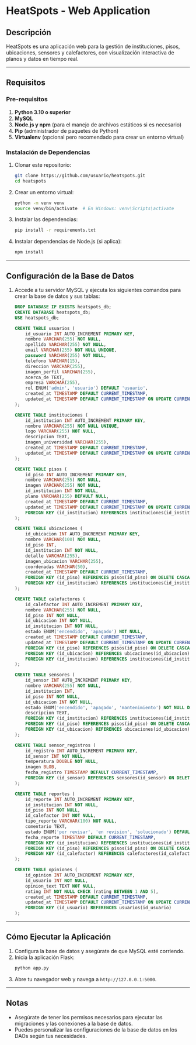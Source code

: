 # HeatSpots - Web Application

## Descripción

HeatSpots es una aplicación web para la gestión de instituciones, pisos, ubicaciones, sensores y calefactores, con visualización interactiva de planos y datos en tiempo real.

---

## Requisitos

### Pre-requisitos

1. **Python 3.10 o superior**
2. **MySQL**
3. **Node.js y npm** (para el manejo de archivos estáticos si es necesario)
4. **Pip** (administrador de paquetes de Python)
5. **Virtualenv** (opcional pero recomendado para crear un entorno virtual)

### Instalación de Dependencias

1. Clonar este repositorio:
    ```bash
    git clone https://github.com/usuario/heatspots.git
    cd heatspots
    ```

2. Crear un entorno virtual:
    ```bash
    python -m venv venv
    source venv/bin/activate  # En Windows: venv\Scripts\activate
    ```

3. Instalar las dependencias:
    ```bash
    pip install -r requirements.txt
    ```

4. Instalar dependencias de Node.js (si aplica):
    ```bash
    npm install
    ```

---

## Configuración de la Base de Datos

1. Accede a tu servidor MySQL y ejecuta los siguientes comandos para crear la base de datos y sus tablas:
    ```sql
    DROP DATABASE IF EXISTS heatspots_db;
    CREATE DATABASE heatspots_db;
    USE heatspots_db;

    CREATE TABLE usuarios (
        id_usuario INT AUTO_INCREMENT PRIMARY KEY,
        nombre VARCHAR(255) NOT NULL,
        apellido VARCHAR(255) NOT NULL,
        email VARCHAR(255) NOT NULL UNIQUE,
        password VARCHAR(255) NOT NULL,
        telefono VARCHAR(15),
        direccion VARCHAR(255),
        imagen_perfil VARCHAR(255),
        acerca_de TEXT,
        empresa VARCHAR(255),
        rol ENUM('admin', 'usuario') DEFAULT 'usuario',
        created_at TIMESTAMP DEFAULT CURRENT_TIMESTAMP,
        updated_at TIMESTAMP DEFAULT CURRENT_TIMESTAMP ON UPDATE CURRENT_TIMESTAMP
    );

    CREATE TABLE instituciones (
        id_institucion INT AUTO_INCREMENT PRIMARY KEY,
        nombre VARCHAR(255) NOT NULL UNIQUE,
        logo VARCHAR(255) NOT NULL,
        descripcion TEXT,
        imagen_universidad VARCHAR(255),
        created_at TIMESTAMP DEFAULT CURRENT_TIMESTAMP,
        updated_at TIMESTAMP DEFAULT CURRENT_TIMESTAMP ON UPDATE CURRENT_TIMESTAMP
    );

    CREATE TABLE pisos (
        id_piso INT AUTO_INCREMENT PRIMARY KEY,
        nombre VARCHAR(255) NOT NULL,
        imagen VARCHAR(255) NOT NULL,
        id_institucion INT NOT NULL,
        plano VARCHAR(255) DEFAULT NULL,
        created_at TIMESTAMP DEFAULT CURRENT_TIMESTAMP,
        updated_at TIMESTAMP DEFAULT CURRENT_TIMESTAMP ON UPDATE CURRENT_TIMESTAMP,
        FOREIGN KEY (id_institucion) REFERENCES instituciones(id_institucion) ON DELETE CASCADE
    );

    CREATE TABLE ubicaciones (
        id_ubicacion INT AUTO_INCREMENT PRIMARY KEY,
        nombre VARCHAR(100) NOT NULL,
        id_piso INT,
        id_institucion INT NOT NULL,
        detalle VARCHAR(255),
        imagen_ubicacion VARCHAR(255),
        coordenadas VARCHAR(50),
        created_at TIMESTAMP DEFAULT CURRENT_TIMESTAMP,
        FOREIGN KEY (id_piso) REFERENCES pisos(id_piso) ON DELETE CASCADE,
        FOREIGN KEY (id_institucion) REFERENCES instituciones(id_institucion) ON DELETE CASCADE
    );

    CREATE TABLE calefactores (
        id_calefactor INT AUTO_INCREMENT PRIMARY KEY,
        nombre VARCHAR(255) NOT NULL,
        id_piso INT NOT NULL,
        id_ubicacion INT NOT NULL,
        id_institucion INT NOT NULL,
        estado ENUM('encendido', 'apagado') NOT NULL,
        created_at TIMESTAMP DEFAULT CURRENT_TIMESTAMP,
        updated_at TIMESTAMP DEFAULT CURRENT_TIMESTAMP ON UPDATE CURRENT_TIMESTAMP,
        FOREIGN KEY (id_piso) REFERENCES pisos(id_piso) ON DELETE CASCADE,
        FOREIGN KEY (id_ubicacion) REFERENCES ubicaciones(id_ubicacion) ON DELETE CASCADE,
        FOREIGN KEY (id_institucion) REFERENCES instituciones(id_institucion) ON DELETE CASCADE
    );

    CREATE TABLE sensores (
        id_sensor INT AUTO_INCREMENT PRIMARY KEY,
        nombre VARCHAR(255) NOT NULL,
        id_institucion INT,
        id_piso INT NOT NULL,
        id_ubicacion INT NOT NULL,
        estado ENUM('encendido', 'apagado', 'mantenimiento') NOT NULL DEFAULT 'encendido',
        descripcion TEXT,
        FOREIGN KEY (id_institucion) REFERENCES instituciones(id_institucion) ON DELETE SET NULL,
        FOREIGN KEY (id_piso) REFERENCES pisos(id_piso) ON DELETE CASCADE,
        FOREIGN KEY (id_ubicacion) REFERENCES ubicaciones(id_ubicacion) ON DELETE CASCADE
    );

    CREATE TABLE sensor_registros (
        id_registro INT AUTO_INCREMENT PRIMARY KEY,
        id_sensor INT NOT NULL,
        temperatura DOUBLE NOT NULL,
        imagen BLOB,
        fecha_registro TIMESTAMP DEFAULT CURRENT_TIMESTAMP,
        FOREIGN KEY (id_sensor) REFERENCES sensores(id_sensor) ON DELETE CASCADE
    );

    CREATE TABLE reportes (
        id_reporte INT AUTO_INCREMENT PRIMARY KEY,
        id_institucion INT NOT NULL,
        id_piso INT NOT NULL,
        id_calefactor INT NOT NULL,
        tipo_reporte VARCHAR(100) NOT NULL,
        comentario TEXT,
        estado ENUM('por revisar', 'en revision', 'solucionado') DEFAULT 'por revisar',
        fecha_reporte TIMESTAMP DEFAULT CURRENT_TIMESTAMP,
        FOREIGN KEY (id_institucion) REFERENCES instituciones(id_institucion) ON DELETE CASCADE,
        FOREIGN KEY (id_piso) REFERENCES pisos(id_piso) ON DELETE CASCADE,
        FOREIGN KEY (id_calefactor) REFERENCES calefactores(id_calefactor) ON DELETE CASCADE
    );

    CREATE TABLE opiniones (
        id_opinion INT AUTO_INCREMENT PRIMARY KEY,
        id_usuario INT NOT NULL,
        opinion_text TEXT NOT NULL,
        rating INT NOT NULL CHECK (rating BETWEEN 1 AND 5),
        created_at TIMESTAMP DEFAULT CURRENT_TIMESTAMP,
        updated_at TIMESTAMP DEFAULT CURRENT_TIMESTAMP ON UPDATE CURRENT_TIMESTAMP,
        FOREIGN KEY (id_usuario) REFERENCES usuarios(id_usuario)
    );
    ```

---

## Cómo Ejecutar la Aplicación

1. Configura la base de datos y asegúrate de que MySQL esté corriendo.
2. Inicia la aplicación Flask:
    ```bash
    python app.py
    ```
3. Abre tu navegador web y navega a `http://127.0.0.1:5000`.

---

## Notas

- Asegúrate de tener los permisos necesarios para ejecutar las migraciones y las conexiones a la base de datos.
- Puedes personalizar las configuraciones de la base de datos en los DAOs según tus necesidades.
